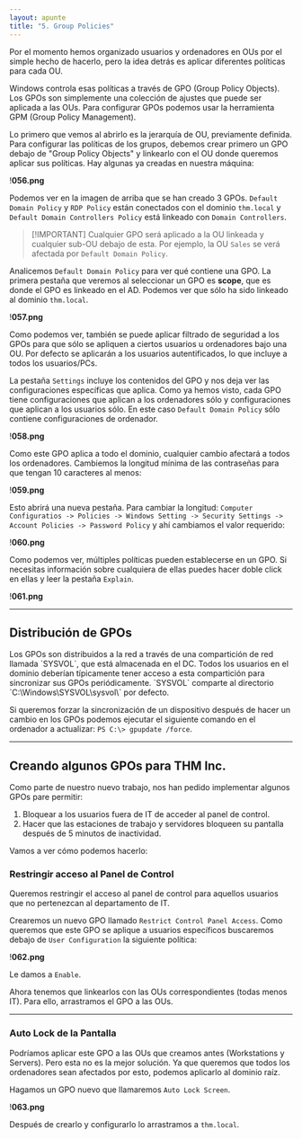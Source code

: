 ```yaml
---
layout: apunte
title: "5. Group Policies"
---
```


Por el momento hemos organizado usuarios y ordenadores en OUs por el simple hecho de hacerlo, pero la idea detrás es aplicar diferentes políticas para cada OU.

Windows controla esas políticas a través de GPO (Group Policy Objects). Los GPOs son simplemente una colección de ajustes que puede ser aplicada a las OUs. Para configurar GPOs podemos usar la herramienta GPM (Group Policy Management).

Lo primero que vemos al abrirlo es la jerarquía de OU, previamente definida. Para configurar las políticas de los grupos, debemos crear primero un GPO debajo de "Group Policy Objects" y linkearlo con el OU donde queremos aplicar sus políticas. Hay algunas ya creadas en nuestra máquina:

!**056.png**

Podemos ver en la imagen de arriba que se han creado 3 GPOs. `Default Domain Policy` y `RDP Policy` están conectados con el dominio `thm.local` y `Default Domain Controllers Policy` está linkeado con `Domain Controllers`.

>[!IMPORTANT] Cualquier GPO será aplicado a la OU linkeada y cualquier sub-OU debajo de esta. Por ejemplo, la OU `Sales` se verá afectada por `Default Domain Policy`.

Analicemos  `Default Domain Policy` para ver qué contiene una GPO. La primera pestaña que veremos al seleccionar un GPO es **scope**, que es donde el GPO es linkeado en el AD. Podemos ver que sólo ha sido linkeado al dominio `thm.local`.

!**057.png**

Como podemos ver, también se puede aplicar filtrado de seguridad a los GPOs para que sólo se apliquen a ciertos usuarios u ordenadores bajo una OU. Por defecto se aplicarán a los usuarios autentificados, lo que incluye a todos los usuarios/PCs.

La pestaña `Settings` incluye los contenidos del GPO y nos deja ver las configuraciones específicas que aplica. Como ya hemos visto, cada GPO tiene configuraciones que aplican a los ordenadores sólo y configuraciones que aplican a los usuarios sólo. En este caso `Default Domain Policy` sólo contiene configuraciones de ordenador.

!**058.png**

Como este GPO aplica a todo el dominio, cualquier cambio afectará a todos los ordenadores. Cambiemos la longitud mínima de las contraseñas para que tengan 10 caracteres al menos:

!**059.png**

Esto abrirá una nueva pestaña. Para cambiar la longitud: `Computer Configuratios -> Policies -> Windows Setting -> Security Settings -> Account Policies -> Password Policy` y ahí cambiamos el valor requerido:

!**060.png**

Como podemos ver, múltiples políticas pueden establecerse en un GPO. Si necesitas información sobre cualquiera de ellas puedes hacer doble click en ellas y leer la pestaña `Explain`.

!**061.png**

------------------------
<h2>Distribución de GPOs</h2>
Los GPOs son distribuidos a la red a través de una compartición de red llamada `SYSVOL`, que está almacenada en el DC. Todos los usuarios en el dominio deberían típicamente tener acceso a esta compartición para sincronizar sus GPOs periódicamente. `SYSVOL` comparte al directorio `C:\Windows\SYSVOL\sysvol\` por defecto.

Si queremos forzar la sincronización de un dispositivo después de hacer un cambio en los GPOs podemos ejecutar el siguiente comando en el ordenador a actualizar: `PS C:\> gpupdate /force`.

------------------------
<h2>Creando algunos GPOs para THM Inc.</h2>
Como parte de nuestro nuevo trabajo, nos han pedido implementar algunos GPOs pare permitir:

1. Bloquear a los usuarios fuera de IT de acceder al panel de control.
2. Hacer que las estaciones de trabajo y servidores bloqueen su pantalla después de 5 minutos de inactividad.

Vamos a ver cómo podemos hacerlo:

<h3>Restringir acceso al Panel de Control</h3>
Queremos restringir el acceso al panel de control para aquellos usuarios que no pertenezcan al departamento de IT.

Crearemos un nuevo GPO llamado `Restrict Control Panel Access`. Como queremos que este GPO se aplique a usuarios específicos buscaremos debajo de `User Configuration` la siguiente política:

!**062.png**

Le damos a `Enable`.

Ahora tenemos que linkearlos con las OUs correspondientes (todas menos IT). Para ello, arrastramos el GPO a las OUs.

-----------------------
<h3>Auto Lock de la Pantalla</h3>
Podríamos aplicar este GPO a las OUs que creamos antes (Workstations y Servers). Pero esta no es la mejor solución. Ya que queremos que todos los ordenadores sean afectados por esto, podemos aplicarlo al dominio raíz.

Hagamos un GPO nuevo que llamaremos `Auto Lock Screen`.

!**063.png**

Después de crearlo y configurarlo lo arrastramos a `thm.local`.